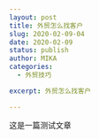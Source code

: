 ```yaml
---
layout: post
title: 外贸怎么找客户
slug: 2020-02-09-04
date: 2020-02-09
status: publish
author: MIKA
categories: 
  - 外贸技巧

excerpt: 外贸怎么找客户

---
```


这是一篇测试文章
